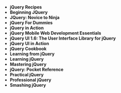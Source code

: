 <ul>
                                <li><b><a target="_blank" href="https://github.com/manjunath5496/jQuery-Books/blob/master/jquery(1).pdf" style="text-decoration:none;">jQuery Recipes </a></b></li>
                                <li><b><a target="_blank" href="https://github.com/manjunath5496/jQuery-Books/blob/master/jquery(2).pdf" style="text-decoration:none;">Beginning JQuery</a></b></li>
                                <li><b><a target="_blank" href="https://github.com/manjunath5496/jQuery-Books/blob/master/jquery(3).pdf" style="text-decoration:none;">JQuery: Novice to Ninja</a></b></li>
                               
<li><b><a target="_blank" href="https://github.com/manjunath5496/jQuery-Books/blob/master/jquery(4).pdf" style="text-decoration:none;">jQuery For Dummies</a></b></li>
                                <li><b><a target="_blank" href="https://github.com/manjunath5496/jQuery-Books/blob/master/jquery(5).pdf" style="text-decoration:none;">jQuery in Action</a></b></li>
                                
 <li><b><a target="_blank" href="https://github.com/manjunath5496/jQuery-Books/blob/master/jquery(6).pdf" style="text-decoration:none;">jQuery Mobile Web Development Essentials</a></b></li>
                          
<li><b><a target="_blank" href="https://github.com/manjunath5496/jQuery-Books/blob/master/jquery(7).pdf" style="text-decoration:none;">jQuery UI 1.6: The User Interface Library for jQuery</a></b></li>
                                <li><b><a target="_blank" href="https://github.com/manjunath5496/jQuery-Books/blob/master/jquery(8).pdf" style="text-decoration:none;">jQuery UI in Action </a></b></li>
                                <li><b><a target="_blank" href="https://github.com/manjunath5496/jQuery-Books/blob/master/jquery(9).pdf" style="text-decoration:none;">jQuery Cookbook</a></b></li>
                                
<li><b><a target="_blank" href="https://github.com/manjunath5496/jQuery-Books/blob/master/jquery(10).pdf" style="text-decoration:none;">Learning from jQuery</a></b></li>  
        
<li><b><a target="_blank" href="https://github.com/manjunath5496/jQuery-Books/blob/master/jquery(11).pdf" style="text-decoration:none;">Learning jQuery</a></b></li>
                                <li><b><a target="_blank" href="https://github.com/manjunath5496/jQuery-Books/blob/master/jquery(12).rar" style="text-decoration:none;">Mastering jQuery</a></b></li>
 <li><b><a target="_blank" href="https://github.com/manjunath5496/jQuery-Books/blob/master/jquery(13).pdf" style="text-decoration:none;">jQuery: Pocket Reference</a></b></li>  
  <li><b><a target="_blank" href="https://github.com/manjunath5496/jQuery-Books/blob/master/jquery(14).pdf" style="text-decoration:none;">Practical jQuery</a></b></li>  
 <li><b><a target="_blank" href="https://github.com/manjunath5496/jQuery-Books/blob/master/jquery(15).pdf" style="text-decoration:none;">Professional jQuery</a></b></li>
                                <li><b><a target="_blank" href="https://github.com/manjunath5496/jQuery-Books/blob/master/jquery(16).pdf" style="text-decoration:none;">Smashing jQuery</a></b></li>
                                
</ul>
